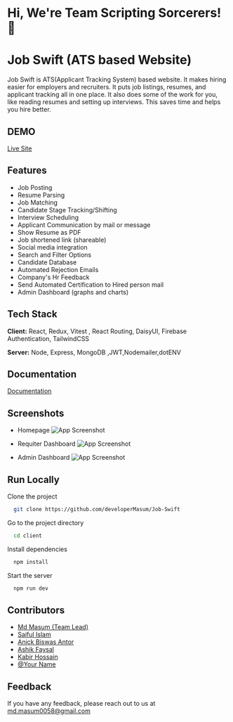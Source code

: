 # Hi, We're Team  **Scripting Sorcerers!** 👋
# Job Swift (ATS based Website)

Job Swift is ATS(Applicant Tracking System) based website. It makes hiring easier for employers and recruiters. It puts job listings, resumes, and applicant tracking all in one place. It also does some of the work for you, like reading resumes and setting up interviews. This saves time and helps you hire better.


## DEMO
[Live Site](https://job-swift-git-masum-developermasum.vercel.app/)

 
 ## Features

- Job Posting
- Resume Parsing
- Job Matching
- Candidate Stage Tracking/Shifting
- Interview Scheduling
- Applicant Communication by mail or message
- Show Resume as PDF
- Job shortened link (shareable)
- Social media integration
- Search and Filter Options
- Candidate Database
- Automated Rejection Emails
- Company's Hr Feedback
- Send Automated Certification to Hired person mail 
- Admin Dashboard (graphs and charts)

## Tech Stack

**Client:** React, Redux, Vitest , React Routing, DaisyUI, Firebase Authentication, TailwindCSS 

**Server:** Node, Express, MongoDB ,JWT,Nodemailer,dotENV



## Documentation

[Documentation](https://docs.google.com/document/d/1vvYQJEbQbKmTHxe71I1QQMW093QfnWhPQjWXGLbRyZg/edit?usp=sharing)

## Screenshots
- Homepage 
![App Screenshot](https://i.ibb.co/w6PNjhK/Screenshot-2023-09-16-225838.png)

- Requiter Dashboard 
![App Screenshot](https://i.ibb.co/qCxr4Hs/Screenshot-2023-09-16-230133.png)

- Admin Dashboard 
![App Screenshot](https://i.ibb.co/SVKLwsZ/Screenshot-2023-09-16-230209.png)



## Run Locally

Clone the project

```bash
  git clone https://github.com/developerMasum/Job-Swift
```

Go to the project directory

```bash
  cd client
```

Install dependencies

```bash
  npm install
```

Start the server

```bash
  npm run dev
```


## Contributors

- [Md Masum (Team Lead)](https://github.com/developerMasum)
- [Saiful Islam]([https://www.github.com/octokatherine](https://github.com/saifulaija))
- [Anick Biswas Antor](https://github.com/anik12136)
- [Ashik Faysal ](https://github.com/Ashik-Faysal)
- [Kabir Hossain](https://github.com/programmer-kabir)
- [@Your Name](https://www.github.com/octokatherine)

## Feedback

If you have any feedback, please reach out to us at md.masum0058@gmail.com

 
